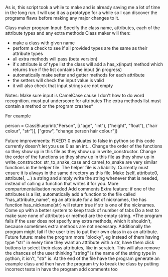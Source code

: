 As is, this script took a while to make and is already saving me a lot of time in the long run. I will use it as a prototype for a while so I can discover the programs flaws before making any major changes to it.

Class maker program
Input: Specify the class name, attributes, each of the attribute types and any extra methods
Class maker will then:
- make a class with given name
- perform a check to see if all provided types are the same as their attribute types
- all extra methods will pass (beta version)
- if x attribute is of type list the class will add a has_x(input) method which returns true if the list contains the input (in progress)
- automatically make setter and getter methods for each attribute
- the setters will check the input value is valid
- it will also check that input strings are not empty

Notes: Make sure input is CamelCase cause I don't how to do word recognition.
must put underscore for attributes
The extra methods list must contain a method or the program crashes*

For example

person = ClassBlueprint("Person", [("age", "int"), ("height", "float"), ("hair colour", "str")], ["grow", "change person hair colour"])

Future improvements:
FIXED? 0 evaluates to false in python so this code currently doesn't let you use 0 as an int...
Change the order of the functions so they show up in this file as they show up in write_constructor.
Change the order of the functions so they show up in this file as they show up in write_constructor.
str_to_snake_case and camel_to_snake are very similar functions in the helper file.
The helper file is a liability. Currently must ensure it is always in the same directory as this file.
Make (self, attribute0, attribute1, ...) a string and simply write the string whenever that is needed, instead of calling a function that writes it for you.
More compartmentalisation needed
Add comments
Extra feature: if one of the attributes is a list, automatically add a function to the file called "has_attribute_name", eg an attribute for a list of nicknames, the has function has_nickname(str) will return true if str is one of the nicknames.
Come up with a better system to keep track of number of tabs
Do a test to make sure none of attributes or method are the empty string.
*The program fails if the user does not specify any extra methods, which it shouldn't, because sometimes extra methods are not necessary.
Additionally the program might fail if the user tries to put their own class in as an attribute.
Future future: make the program more "blocky", eg instead of them having type "str" in every time they want an attribute with a str, have them click buttons to select their class attributes, like in scratch. This will also remove the chances of the user thinking "string" is the name of the string type in python, it isn't, "str" is.
At the end of the file have the program generate an example class and then have the program try to break the class by putting incorrect tests in
have the program add comments too
